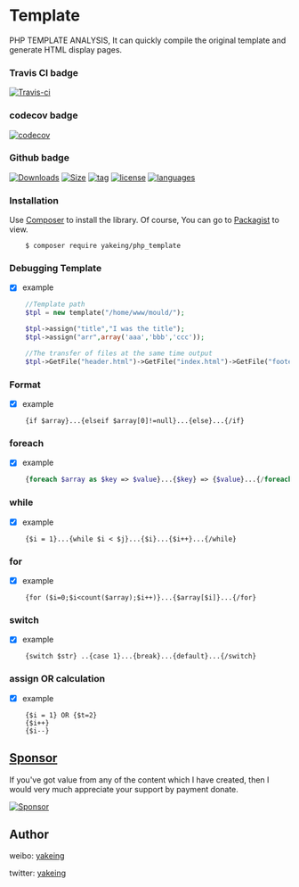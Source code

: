# Template

PHP TEMPLATE ANALYSIS, It can quickly compile the original template and generate HTML display pages.

### Travis CI badge

[![Travis-ci](https://api.travis-ci.com/yakeing/php_template.svg?branch=main)](https://travis-ci.com/yakeing/php_template)

### codecov badge

[![codecov](https://codecov.io/gh/yakeing/php_template/branch/main/graph/badge.svg)](https://codecov.io/gh/yakeing/php_template)

### Github badge

[![Downloads](https://badging.tk/github/downloads/yakeing/php_template?icon=github)](../../)
[![Size](https://badging.tk/github/size/yakeing/php_template?icon=github)](src)
[![tag](https://badging.tk/github/tag/yakeing/php_template?icon=github)](../../releases)
[![license](https://badging.tk/static/license/555/MPL-2.0/fe7d37?icon=github)](LICENSE)
[![languages](https://badging.tk/static/language/555/PHP/34abef?icon=github)](../../search?l=php)

### Installation

Use [Composer](https://getcomposer.org) to install the library.
Of course, You can go to [Packagist](https://packagist.org/packages/yakeing/php_template) to view.

```
    $ composer require yakeing/php_template
```

### Debugging Template

- [x] example

```php
    //Template path
    $tpl = new template("/home/www/mould/");

    $tpl->assign("title","I was the title");
    $tpl->assign("arr",array('aaa','bbb','ccc'));

    //The transfer of files at the same time output
    $tpl->GetFile("header.html")->GetFile("index.html")->GetFile("footer.html")->render();
```

### Format

- [x] example

```
    {if $array}...{elseif $array[0]!=null}...{else}...{/if}
```

### foreach

- [x] example

```php
    {foreach $array as $key => $value}...{$key} => {$value}...{/foreach}
```

### while

- [x] example

```
    {$i = 1}...{while $i < $j}...{$i}...{$i++}...{/while}
```

### for

- [x] example

```
    {for ($i=0;$i<count($array);$i++)}...{$array[$i]}...{/for}
```

### switch

- [x] example

```
    {switch $str} ..{case 1}...{break}...{default}...{/switch}
```

### assign OR calculation

- [x] example

```
    {$i = 1} OR {$t=2}
    {$i++}
    {$i--}
```

[Sponsor](https://github.com/yakeing/Documentation/blob/master/Sponsor/README.md)
---

If you've got value from any of the content which I have created, then I would very much appreciate your support by payment donate.

[![Sponsor](https://badging.tk/static/Sponsor/EA4AAA?icon=heart)](https://github.com/yakeing/Documentation/blob/master/Sponsor/README.md)

Author
---

weibo: [yakeing](https://weibo.com/yakeing)

twitter: [yakeing](https://twitter.com/yakeing)
